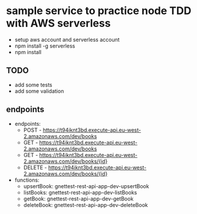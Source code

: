 # sample service to practice node TDD with AWS serverless

* setup aws account and serverless account
* npm install -g serverless
* npm install

## TODO
* add some tests
* add some validation

## endpoints
* endpoints:
  * POST - https://t94iknt3bd.execute-api.eu-west-2.amazonaws.com/dev/books
  * GET - https://t94iknt3bd.execute-api.eu-west-2.amazonaws.com/dev/books
  * GET - https://t94iknt3bd.execute-api.eu-west-2.amazonaws.com/dev/books/{id}
  * DELETE - https://t94iknt3bd.execute-api.eu-west-2.amazonaws.com/dev/books/{id}
* functions:
  * upsertBook: gnettest-rest-api-app-dev-upsertBook
  * listBooks: gnettest-rest-api-app-dev-listBooks
  * getBook: gnettest-rest-api-app-dev-getBook
  * deleteBook: gnettest-rest-api-app-dev-deleteBook

